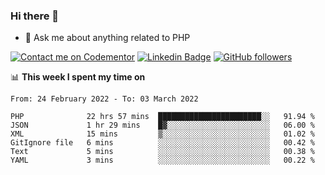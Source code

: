 ### Hi there 👋

<!--
**mustafaculban/mustafaculban** is a ✨ _special_ ✨ repository because its `README.md` (this file) appears on your GitHub profile.

Here are some ideas to get you started:

- 🌱 I’m currently learning ...
- 👯 I’m looking to collaborate on ...
- 🤔 I’m looking for help with ...
- 📫 How to reach me: ...
- 😄 Pronouns: ...
- ⚡ Fun fact: ...

-->
- 💬 Ask me about anything related to PHP

[![Contact me on Codementor](https://www.codementor.io/m-badges/karamusluk/book-session.svg)](https://www.codementor.io/@karamusluk?refer=badge)
[![Linkedin Badge](https://img.shields.io/badge/-Mustafa%20Culban-blue?style=social&logo=Linkedin&logoColor=blue&link=https://www.linkedin.com/in/mustafaculban/)](https://www.linkedin.com/in/mustafaculban/) 
[![GitHub followers](https://img.shields.io/github/followers/karamusluk?label=Follow&style=social)](https://github.com/karamusluk/?tab=follow)


📊 **This week I spent my time on**
<!--START_SECTION:waka-->

```text
From: 24 February 2022 - To: 03 March 2022

PHP              22 hrs 57 mins  ███████████████████████░░   91.94 %
JSON             1 hr 29 mins    █▓░░░░░░░░░░░░░░░░░░░░░░░   06.00 %
XML              15 mins         ▒░░░░░░░░░░░░░░░░░░░░░░░░   01.02 %
GitIgnore file   6 mins          ░░░░░░░░░░░░░░░░░░░░░░░░░   00.42 %
Text             5 mins          ░░░░░░░░░░░░░░░░░░░░░░░░░   00.38 %
YAML             3 mins          ░░░░░░░░░░░░░░░░░░░░░░░░░   00.22 %
```

<!--END_SECTION:waka-->

